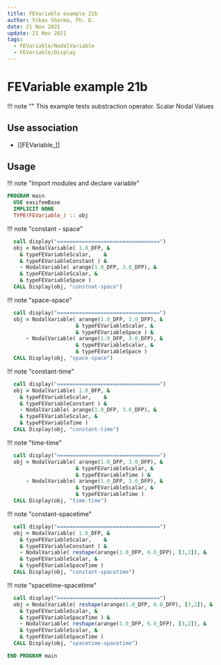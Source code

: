 ```yaml
---
title: FEVariable example 21b
author: Vikas Sharma, Ph. D.
date: 21 Nov 2021
update: 21 Nov 2021
tags:
  - FEVariable/NodalVariable
  - FEVariable/Display
---
```


# FEVariable example 21b

!!! note ""
    This example tests substraction operator. Scalar Nodal Values

## Use association

- [[FEVariable_]]

## Usage

!!! note "Import modules and declare variable"
    

```fortran
PROGRAM main
  USE easifemBase
  IMPLICIT NONE
  TYPE(FEVariable_) :: obj
```

!!! note "constant - space"

```fortran
  call display("=================================")
  obj = NodalVariable( 1.0_DFP, &
    & typeFEVariableScalar,    &
    & typeFEVariableConstant ) &
    - NodalVariable( arange(1.0_DFP, 3.0_DFP), &
    & typeFEVariableScalar, &
    & typeFEVariableSpace )
  CALL Display(obj, "constnat-space")
```

!!! note "space-space"

```fortran
  call display("=================================")
  obj = NodalVariable( arange(1.0_DFP, 3.0_DFP), &
                      & typeFEVariableScalar, &
                      & typeFEVariableSpace ) &
      - NodalVariable( arange(1.0_DFP, 3.0_DFP), &
                      & typeFEVariableScalar, &
                      & typeFEVariableSpace )
  CALL Display(obj, "space-space")
```

!!! note "constant-time"

```fortran
  call display("=================================")
  obj = NodalVariable( 1.0_DFP, &
    & typeFEVariableScalar,    &
    & typeFEVariableConstant ) &
    - NodalVariable( arange(1.0_DFP, 3.0_DFP), &
    & typeFEVariableScalar, &
    & typeFEVariableTime )
  CALL Display(obj, "constant-time")
```

!!! note "time-time"

```fortran
  call display("=================================")
  obj = NodalVariable( arange(1.0_DFP, 3.0_DFP), &
                      & typeFEVariableScalar, &
                      & typeFEVariableTime ) &
      - NodalVariable( arange(1.0_DFP, 3.0_DFP), &
                      & typeFEVariableScalar, &
                      & typeFEVariableTime )
  CALL Display(obj, "time-time")
```

!!! note "constant-spacetime"

```fortran
  call display("=================================")
  obj = NodalVariable( 1.0_DFP, &
    & typeFEVariableScalar,    &
    & typeFEVariableConstant ) &
    - NodalVariable( reshape(arange(1.0_DFP, 6.0_DFP), [3,2]), &
    & typeFEVariableScalar, &
    & typeFEVariableSpaceTime )
  CALL Display(obj, "constant-spacetime")
```

!!! note "spacetime-spacetime"

```fortran
  call display("=================================")
  obj = NodalVariable( reshape(arange(1.0_DFP, 6.0_DFP), [3,2]), &
    & typeFEVariableScalar, &
    & typeFEVariableSpaceTime ) &
    - NodalVariable( reshape(arange(1.0_DFP, 6.0_DFP), [3,2]), &
    & typeFEVariableScalar, &
    & typeFEVariableSpaceTime )
  CALL Display(obj, "spacetime-spacetime")
```


```fortran
END PROGRAM main
```
